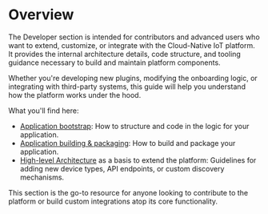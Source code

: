 # Overview

The Developer section is intended for contributors and advanced users who want to extend, customize, or integrate with the Cloud-Native IoT platform. It provides the internal architecture details, code structure, and tooling guidance necessary to build and maintain platform components.

Whether you're developing new plugins, modifying the onboarding logic, or integrating with third-party systems, this guide will help you understand how the platform works under the hood.

What you'll find here:

- [Application bootstrap](applications.md): How to structure and code in the logic for your application.
- [Application building & packaging](building.md): How to build and package your application.
- [High-level Architecture](architecture.md) as a basis to extend the platform: Guidelines for adding new device types, API endpoints, or custom discovery mechanisms.

This section is the go-to resource for anyone looking to contribute to the platform or build custom integrations atop its core functionality.


